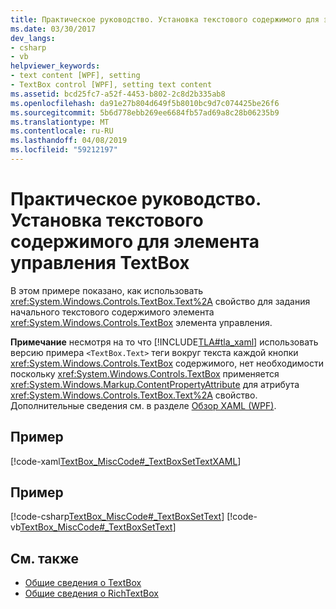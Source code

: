 ```yaml
---
title: Практическое руководство. Установка текстового содержимого для элемента управления TextBox
ms.date: 03/30/2017
dev_langs:
- csharp
- vb
helpviewer_keywords:
- text content [WPF], setting
- TextBox control [WPF], setting text content
ms.assetid: bcd25fc7-a52f-4453-b802-2c8d2b335ab8
ms.openlocfilehash: da91e27b804d649f5b8010bc9d7c074425be26f6
ms.sourcegitcommit: 5b6d778ebb269ee6684fb57ad69a8c28b06235b9
ms.translationtype: MT
ms.contentlocale: ru-RU
ms.lasthandoff: 04/08/2019
ms.locfileid: "59212197"
---
```

# <a name="how-to-set-the-text-content-of-a-textbox-control"></a>Практическое руководство. Установка текстового содержимого для элемента управления TextBox
В этом примере показано, как использовать <xref:System.Windows.Controls.TextBox.Text%2A> свойство для задания начального текстового содержимого элемента <xref:System.Windows.Controls.TextBox> элемента управления.  
  
 **Примечание** несмотря на то что [!INCLUDE[TLA#tla_xaml](../../../../includes/tlasharptla-xaml-md.md)] использовать версию примера `<TextBox.Text>` теги вокруг текста каждой кнопки <xref:System.Windows.Controls.TextBox> содержимого, нет необходимости поскольку <xref:System.Windows.Controls.TextBox> применяется <xref:System.Windows.Markup.ContentPropertyAttribute> для атрибута <xref:System.Windows.Controls.TextBox.Text%2A> свойство. Дополнительные сведения см. в разделе [Обзор XAML (WPF)](../advanced/xaml-overview-wpf.md).  
  
## <a name="example"></a>Пример  
 [!code-xaml[TextBox_MiscCode#_TextBoxSetTextXAML](~/samples/snippets/csharp/VS_Snippets_Wpf/TextBox_MiscCode/CSharp/Window1.xaml#_textboxsettextxaml)]  
  
## <a name="example"></a>Пример  
 [!code-csharp[TextBox_MiscCode#_TextBoxSetText](~/samples/snippets/csharp/VS_Snippets_Wpf/TextBox_MiscCode/CSharp/Window1.xaml.cs#_textboxsettext)]
 [!code-vb[TextBox_MiscCode#_TextBoxSetText](~/samples/snippets/visualbasic/VS_Snippets_Wpf/TextBox_MiscCode/VisualBasic/Window1.xaml.vb#_textboxsettext)]  
  
## <a name="see-also"></a>См. также

- [Общие сведения о TextBox](textbox-overview.md)
- [Общие сведения о RichTextBox](richtextbox-overview.md)
